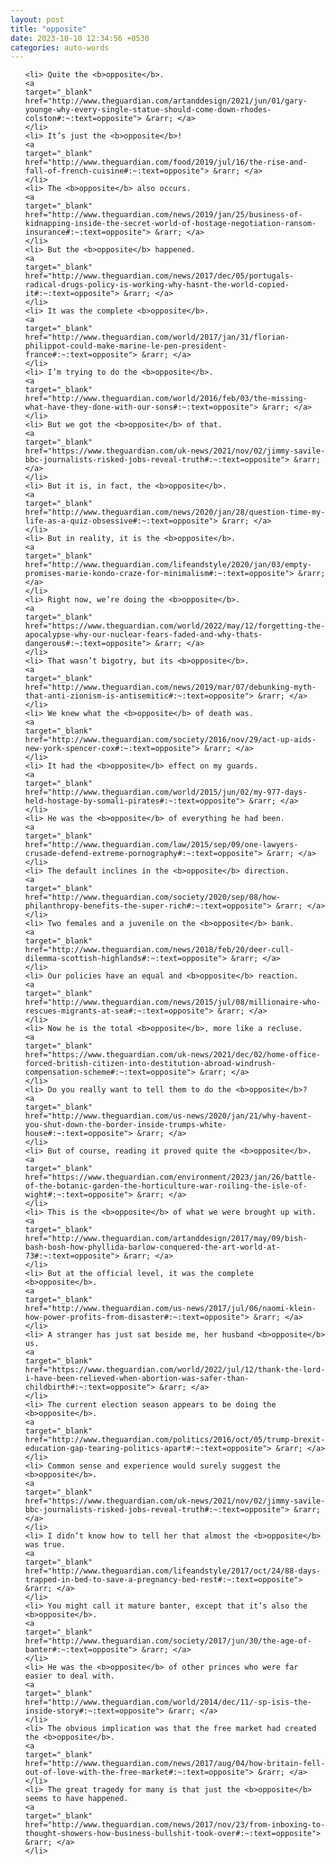 ```yaml
---
layout: post
title: "opposite"
date: 2023-10-10 12:34:56 +0530
categories: auto-words
---
```

<ol>

    <li> Quite the <b>opposite</b>.
    <a 
    target="_blank" 
    href="http://www.theguardian.com/artanddesign/2021/jun/01/gary-younge-why-every-single-statue-should-come-down-rhodes-colston#:~:text=opposite"> &rarr; </a>
    </li>
    <li> It’s just the <b>opposite</b>!
    <a 
    target="_blank" 
    href="http://www.theguardian.com/food/2019/jul/16/the-rise-and-fall-of-french-cuisine#:~:text=opposite"> &rarr; </a>
    </li>
    <li> The <b>opposite</b> also occurs.
    <a 
    target="_blank" 
    href="http://www.theguardian.com/news/2019/jan/25/business-of-kidnapping-inside-the-secret-world-of-hostage-negotiation-ransom-insurance#:~:text=opposite"> &rarr; </a>
    </li>
    <li> But the <b>opposite</b> happened.
    <a 
    target="_blank" 
    href="http://www.theguardian.com/news/2017/dec/05/portugals-radical-drugs-policy-is-working-why-hasnt-the-world-copied-it#:~:text=opposite"> &rarr; </a>
    </li>
    <li> It was the complete <b>opposite</b>.
    <a 
    target="_blank" 
    href="http://www.theguardian.com/world/2017/jan/31/florian-philippot-could-make-marine-le-pen-president-france#:~:text=opposite"> &rarr; </a>
    </li>
    <li> I’m trying to do the <b>opposite</b>.
    <a 
    target="_blank" 
    href="http://www.theguardian.com/world/2016/feb/03/the-missing-what-have-they-done-with-our-sons#:~:text=opposite"> &rarr; </a>
    </li>
    <li> But we got the <b>opposite</b> of that.
    <a 
    target="_blank" 
    href="https://www.theguardian.com/uk-news/2021/nov/02/jimmy-savile-bbc-journalists-risked-jobs-reveal-truth#:~:text=opposite"> &rarr; </a>
    </li>
    <li> But it is, in fact, the <b>opposite</b>.
    <a 
    target="_blank" 
    href="http://www.theguardian.com/news/2020/jan/28/question-time-my-life-as-a-quiz-obsessive#:~:text=opposite"> &rarr; </a>
    </li>
    <li> But in reality, it is the <b>opposite</b>.
    <a 
    target="_blank" 
    href="http://www.theguardian.com/lifeandstyle/2020/jan/03/empty-promises-marie-kondo-craze-for-minimalism#:~:text=opposite"> &rarr; </a>
    </li>
    <li> Right now, we’re doing the <b>opposite</b>.
    <a 
    target="_blank" 
    href="https://www.theguardian.com/world/2022/may/12/forgetting-the-apocalypse-why-our-nuclear-fears-faded-and-why-thats-dangerous#:~:text=opposite"> &rarr; </a>
    </li>
    <li> That wasn’t bigotry, but its <b>opposite</b>.
    <a 
    target="_blank" 
    href="http://www.theguardian.com/news/2019/mar/07/debunking-myth-that-anti-zionism-is-antisemitic#:~:text=opposite"> &rarr; </a>
    </li>
    <li> We knew what the <b>opposite</b> of death was.
    <a 
    target="_blank" 
    href="http://www.theguardian.com/society/2016/nov/29/act-up-aids-new-york-spencer-cox#:~:text=opposite"> &rarr; </a>
    </li>
    <li> It had the <b>opposite</b> effect on my guards.
    <a 
    target="_blank" 
    href="http://www.theguardian.com/world/2015/jun/02/my-977-days-held-hostage-by-somali-pirates#:~:text=opposite"> &rarr; </a>
    </li>
    <li> He was the <b>opposite</b> of everything he had been.
    <a 
    target="_blank" 
    href="http://www.theguardian.com/law/2015/sep/09/one-lawyers-crusade-defend-extreme-pornography#:~:text=opposite"> &rarr; </a>
    </li>
    <li> The default inclines in the <b>opposite</b> direction.
    <a 
    target="_blank" 
    href="http://www.theguardian.com/society/2020/sep/08/how-philanthropy-benefits-the-super-rich#:~:text=opposite"> &rarr; </a>
    </li>
    <li> Two females and a juvenile on the <b>opposite</b> bank.
    <a 
    target="_blank" 
    href="http://www.theguardian.com/news/2018/feb/20/deer-cull-dilemma-scottish-highlands#:~:text=opposite"> &rarr; </a>
    </li>
    <li> Our policies have an equal and <b>opposite</b> reaction.
    <a 
    target="_blank" 
    href="http://www.theguardian.com/news/2015/jul/08/millionaire-who-rescues-migrants-at-sea#:~:text=opposite"> &rarr; </a>
    </li>
    <li> Now he is the total <b>opposite</b>, more like a recluse.
    <a 
    target="_blank" 
    href="https://www.theguardian.com/uk-news/2021/dec/02/home-office-forced-british-citizen-into-destitution-abroad-windrush-compensation-scheme#:~:text=opposite"> &rarr; </a>
    </li>
    <li> Do you really want to tell them to do the <b>opposite</b>?
    <a 
    target="_blank" 
    href="http://www.theguardian.com/us-news/2020/jan/21/why-havent-you-shut-down-the-border-inside-trumps-white-house#:~:text=opposite"> &rarr; </a>
    </li>
    <li> But of course, reading it proved quite the <b>opposite</b>.
    <a 
    target="_blank" 
    href="https://www.theguardian.com/environment/2023/jan/26/battle-of-the-botanic-garden-the-horticulture-war-roiling-the-isle-of-wight#:~:text=opposite"> &rarr; </a>
    </li>
    <li> This is the <b>opposite</b> of what we were brought up with.
    <a 
    target="_blank" 
    href="http://www.theguardian.com/artanddesign/2017/may/09/bish-bash-bosh-how-phyllida-barlow-conquered-the-art-world-at-73#:~:text=opposite"> &rarr; </a>
    </li>
    <li> But at the official level, it was the complete <b>opposite</b>.
    <a 
    target="_blank" 
    href="http://www.theguardian.com/us-news/2017/jul/06/naomi-klein-how-power-profits-from-disaster#:~:text=opposite"> &rarr; </a>
    </li>
    <li> A stranger has just sat beside me, her husband <b>opposite</b> us.
    <a 
    target="_blank" 
    href="https://www.theguardian.com/world/2022/jul/12/thank-the-lord-i-have-been-relieved-when-abortion-was-safer-than-childbirth#:~:text=opposite"> &rarr; </a>
    </li>
    <li> The current election season appears to be doing the <b>opposite</b>.
    <a 
    target="_blank" 
    href="http://www.theguardian.com/politics/2016/oct/05/trump-brexit-education-gap-tearing-politics-apart#:~:text=opposite"> &rarr; </a>
    </li>
    <li> Common sense and experience would surely suggest the <b>opposite</b>.
    <a 
    target="_blank" 
    href="https://www.theguardian.com/uk-news/2021/nov/02/jimmy-savile-bbc-journalists-risked-jobs-reveal-truth#:~:text=opposite"> &rarr; </a>
    </li>
    <li> I didn’t know how to tell her that almost the <b>opposite</b> was true.
    <a 
    target="_blank" 
    href="http://www.theguardian.com/lifeandstyle/2017/oct/24/88-days-trapped-in-bed-to-save-a-pregnancy-bed-rest#:~:text=opposite"> &rarr; </a>
    </li>
    <li> You might call it mature banter, except that it’s also the <b>opposite</b>.
    <a 
    target="_blank" 
    href="http://www.theguardian.com/society/2017/jun/30/the-age-of-banter#:~:text=opposite"> &rarr; </a>
    </li>
    <li> He was the <b>opposite</b> of other princes who were far easier to deal with.
    <a 
    target="_blank" 
    href="http://www.theguardian.com/world/2014/dec/11/-sp-isis-the-inside-story#:~:text=opposite"> &rarr; </a>
    </li>
    <li> The obvious implication was that the free market had created the <b>opposite</b>.
    <a 
    target="_blank" 
    href="http://www.theguardian.com/news/2017/aug/04/how-britain-fell-out-of-love-with-the-free-market#:~:text=opposite"> &rarr; </a>
    </li>
    <li> The great tragedy for many is that just the <b>opposite</b> seems to have happened.
    <a 
    target="_blank" 
    href="http://www.theguardian.com/news/2017/nov/23/from-inboxing-to-thought-showers-how-business-bullshit-took-over#:~:text=opposite"> &rarr; </a>
    </li>